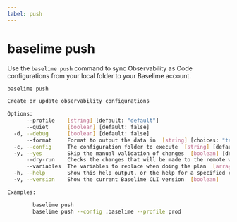 ```yaml
---
label: push
---
```


# baselime push

Use the `baselime push` command to sync Observability as Code configurations from your local folder to your Baselime account.

```bash :icon-terminal: terminal
baselime push

Create or update observability configurations

Options:
      --profile    [string] [default: "default"]
      --quiet      [boolean] [default: false]
  -d, --debug      [boolean] [default: false]
      --format     Format to output the data in  [string] [choices: "table", "json"] [default: "table"]
  -c, --config     The configuration folder to execute  [string] [default: ".baselime"]
  -y, --yes        Skip the manual validation of changes  [boolean] [default: false]
      --dry-run    Checks the changes that will be made to the remote when applying, without actually making the request  [boolean] [default: false]
      --variables  The variables to replace when doing the plan  [array]
  -h, --help       Show this help output, or the help for a specified command or subcommand  [boolean]
  -v, --version    Show the current Baselime CLI version  [boolean]

Examples:

        baselime push
        baselime push --config .baselime --profile prod

```
